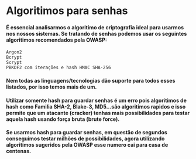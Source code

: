 # Algoritimos para senhas

#### É essencial analisarmos o algoritimo de criptografia ideal para usarmos nos nossos sistemas. Se tratando de senhas podemos usar os seguintes algoritimos recomendados pela OWASP:
    Argon2
    Bcrypt
    Scrypt
    PBKDF2 com iterações e hash HMAC SHA-256

#### Nem todas as linguagens/tecnologias dão suporte para todos esses listados, por isso temos mais de um.

#### Utilizar somente hash para guardar senhas é um erro pois algoritimos de hash como Familia SHA-2, Blake-3, MD5...são algoritimos rapidos e isso permite que um atacante (cracker) tenhas mais possibilidades para testar aquela hash usando força bruta (brute force).

#### Se usarmos hash para guardar senhas, em questão de segundos conseguimos testar milhões de possibilidades, agora utilizando algoritimos sugeridos pela OWASP esse numero cai para casa de centenas.


